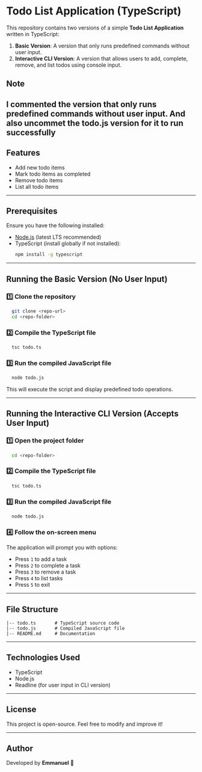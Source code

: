 # Todo List Application (TypeScript)

This repository contains two versions of a simple **Todo List Application** written in TypeScript:

1. **Basic Version**: A version that only runs predefined commands without user input.
2. **Interactive CLI Version**: A version that allows users to add, complete, remove, and list todos using console input.

## Note
I commented the version that only runs predefined commands without user input.
And also uncommet the todo.js version for it to run successfully
---

## Features

- Add new todo items
- Mark todo items as completed
- Remove todo items
- List all todo items

---

## Prerequisites

Ensure you have the following installed:

- [Node.js](https://nodejs.org/) (latest LTS recommended)
- TypeScript (install globally if not installed):
  ```sh
  npm install -g typescript
  ```

---

## Running the **Basic Version** (No User Input)

### 1️⃣ Clone the repository
```sh
  git clone <repo-url>
  cd <repo-folder>
```

### 2️⃣ Compile the TypeScript file
```sh
  tsc todo.ts
```

### 3️⃣ Run the compiled JavaScript file
```sh
  node todo.js
```

This will execute the script and display predefined todo operations.

---

## Running the **Interactive CLI Version** (Accepts User Input)

### 1️⃣ Open the project folder
```sh
  cd <repo-folder>
```

### 2️⃣ Compile the TypeScript file
```sh
  tsc todo.ts
```

### 3️⃣ Run the compiled JavaScript file
```sh
  node todo.js
```

### 4️⃣ Follow the on-screen menu
The application will prompt you with options:
- Press `1` to add a task
- Press `2` to complete a task
- Press `3` to remove a task
- Press `4` to list tasks
- Press `5` to exit

---

## File Structure
```
|-- todo.ts       # TypeScript source code
|-- todo.js       # Compiled JavaScript file
|-- README.md     # Documentation
```

---

## Technologies Used
- TypeScript
- Node.js
- Readline (for user input in CLI version)

---

## License
This project is open-source. Feel free to modify and improve it!

---

## Author
Developed by **Emmanuel** 🚀

